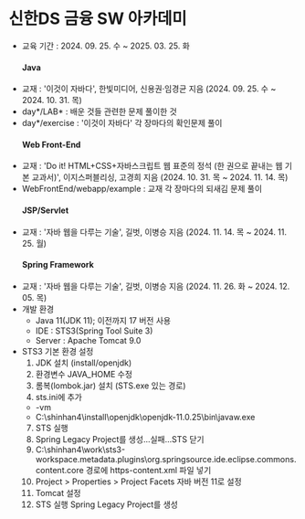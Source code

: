 # 신한DS 금융 SW 아카데미
- 교육 기간 : 2024. 09. 25. 수 ~ 2025. 03. 25. 화
  #### Java
- 교재 : '이것이 자바다', 한빛미디어, 신용권·임경균 지음 (2024. 09. 25. 수 ~ 2024. 10. 31. 목)
- day*/LAB* : 배운 것들 관련한 문제 풀이한 것
- day*/exercise : '이것이 자바다' 각 장마다의 확인문제 풀이
  #### Web Front-End
- 교재 : 'Do it! HTML+CSS+자바스크립트 웹 표준의 정석 (한 권으로 끝내는 웹 기본 교과서)', 이지스퍼블리싱, 고경희 지음 (2024. 10. 31. 목 ~ 2024. 11. 14. 목)
- WebFrontEnd/webapp/example : 교재 각 장마다의 되새김 문제 풀이
  #### JSP/Servlet
- 교재 : '자바 웹을 다루는 기술', 길벗, 이병승 지음 (2024. 11. 14. 목 ~ 2024. 11. 25. 월)
  #### Spring Framework
- 교재 : '자바 웹을 다루는 기술', 길벗, 이병승 지음 (2024. 11. 26. 화 ~ 2024. 12. 05. 목)
- 개발 환경
  - Java 11(JDK 11); 이전까지 17 버전 사용
  - IDE : STS3(Spring Tool Suite 3)
  - Server : Apache Tomcat 9.0
- STS3 기본 환경 설정
  1. JDK 설치 (install/openjdk)
  2. 환경변수 JAVA_HOME 수정
  3. 롬복(lombok.jar) 설치 (STS.exe 있는 경로)
  4. sts.ini에 추가
    - -vm
    - C:\shinhan4\install\openjdk\openjdk-11.0.25\bin\javaw.exe
  7. STS 실행
  8. Spring Legacy Project를 생성...실패...STS 닫기
  9. C:\shinhan4\work\sts3-workspace\.metadata\.plugins\org.springsource.ide.eclipse.commons.content.core 경로에 https-content.xml 파일 넣기
  10. Project > Properties > Project Facets 자바 버전 11로 설정
  11. Tomcat 설정
  12. STS 실행 Spring Legacy Project를 생성
